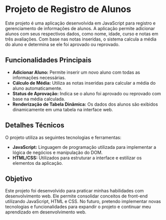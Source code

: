 # Projeto de Registro de Alunos

Este projeto é uma aplicação desenvolvida em JavaScript para registro e gerenciamento de informações de alunos. A aplicação permite adicionar alunos com seus respectivos dados, como nome, idade, curso e notas em três avaliações. Com base nas notas inseridas, o sistema calcula a média do aluno e determina se ele foi aprovado ou reprovado.

## Funcionalidades Principais

- **Adicionar Aluno:** Permite inserir um novo aluno com todas as informações necessárias.
- **Cálculo de Média:** Utiliza as notas inseridas para calcular a média do aluno automaticamente.
- **Status de Aprovação:** Indica se o aluno foi aprovado ou reprovado com base na média calculada.
- **Renderização de Tabela Dinâmica:** Os dados dos alunos são exibidos dinamicamente em uma tabela na interface web.

## Detalhes Técnicos

O projeto utiliza as seguintes tecnologias e ferramentas:

- **JavaScript:** Linguagem de programação utilizada para implementar a lógica de negócios e manipulação do DOM.
- **HTML/CSS:** Utilizados para estruturar a interface e estilizar os elementos da aplicação.
  
## Objetivo

Este projeto foi desenvolvido para praticar minhas habilidades com desenvolvimento web. Ele permite consolidar conceitos de front-end utilizando JavaScript, HTML e CSS. No futuro, pretendo implementar novas tecnologias e funcionalidades para expandir o projeto e continuar meu aprendizado em desenvolvimento web.

